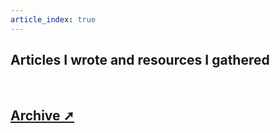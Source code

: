 ```yaml
---
article_index: true
---
```


## Articles I wrote and resources I gathered

\
<ArticleIndex />

## [Archive ➚](https://nvm.pt/archive/)
